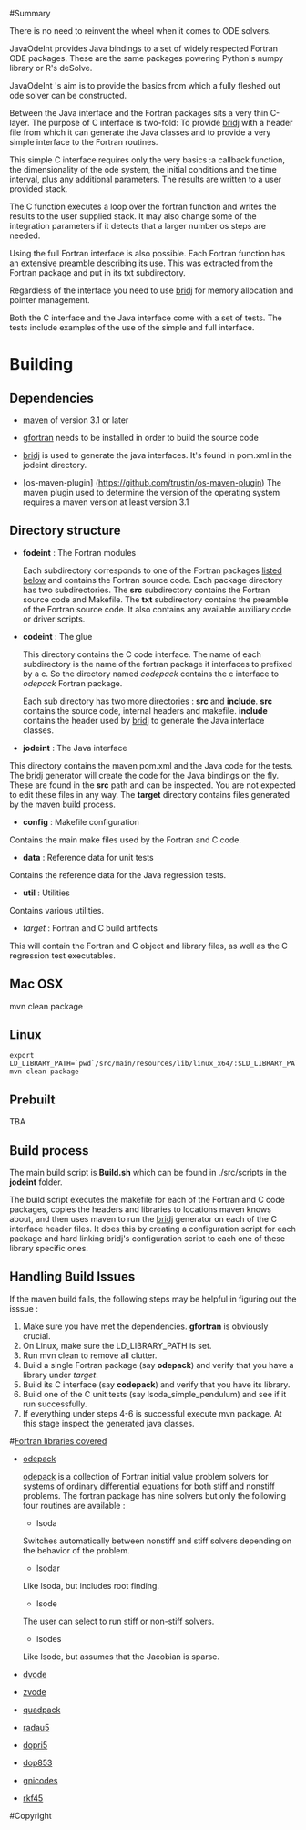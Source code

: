#Summary

There is no need to reinvent the wheel when it comes to ODE solvers. 

JavaOdeInt provides Java bindings to a set of widely respected Fortran ODE packages. 
These are the same packages powering Python's numpy library or  R's deSolve. 

JavaOdeInt 's aim is to provide the basics from which a fully fleshed out ode solver can be constructed.

Between the Java interface and the Fortran packages sits a very thin C-layer. 
The purpose of C interface is two-fold: To provide [bridj](https://github.com/nativelibs4java/BridJ) with a header file from which it can generate the Java classes and to provide a very simple interface to the Fortran routines.

This simple C interface requires only the very basics :a callback function, the dimensionality of the ode system, the initial conditions and the time interval, plus any additional parameters. The results are written to a user provided stack.  

The C function executes a loop over the fortran function and writes the results to the user supplied  stack. It may also change some of the integration parameters if it detects that a larger number os steps are needed.

Using the full Fortran interface is also possible. Each Fortran function has an extensive preamble describing its use. This was extracted from the Fortran package and put in its txt subdirectory.

Regardless of the interface you need to use [bridj](https://github.com/nativelibs4java/BridJ) for memory allocation and pointer management.

Both the C interface and the Java interface come with a set of tests. The tests include examples of the use of the simple and full interface.

# Building

## Dependencies

+ [maven](https://maven.apache.org/) of version 3.1 or later

+ [gfortran](https://gcc.gnu.org/wiki/GFortran) needs to be installed in order to build the source code

+ [bridj](https://github.com/nativelibs4java/BridJ) is used to generate the java interfaces. It's found in pom.xml in the jodeint directory.

+ [os-maven-plugin] (https://github.com/trustin/os-maven-plugin) The maven plugin used to determine the version of the operating system requires a maven version at least version 3.1

## Directory structure

    
   + __fodeint__ : The Fortran modules
   
     Each subdirectory corresponds to one of the Fortran packages [listed below](id:fortranpackages) and contains the Fortran source code. Each package directory has two subdirectories. The __src__ subdirectory contains the Fortran source code and Makefile.
The  __txt__ subdirectory contains the preamble of the Fortran source code. It also contains any available  auxiliary code or driver scripts.     
     
 
   + __codeint__ : The glue
   
     This directory contains the C code interface. The name of each subdirectory is the name of the fortran package it interfaces to prefixed by a c.
      So the directory named *codepack* contains the c interface to *odepack* Fortran package. 
      
      Each sub directory  has two more directories :  __src__ and __include__. __src__ contains the source code, internal headers and makefile.  __include__  contains the header used by [bridj](https://github.com/nativelibs4java/BridJ) to generate the Java interface classes. 

   + __jodeint__ : The Java interface
    
   This directory contains the maven pom.xml and the Java code for the tests. The [bridj](https://github.com/nativelibs4java/BridJ) generator will create the code for the Java bindings on the fly. These are found in the __src__ path and can be inspected. You are not expected to edit these files in any way. The __target__ directory contains files generated by the maven build process.

   + __config__ : Makefile configuration
   
   Contains the main make files used by the Fortran and C code.
   
   + __data__ : Reference data for unit tests
   
   Contains the reference data for the Java regression tests.
   
   + __util__  : Utilities
   
   Contains various utilities.
 
   + *target* : Fortran and C build artifects
   
   This will contain the Fortran and C object and library files, as well as the C regression test executables.



## Mac OSX
  
  mvn clean package
  
## Linux

    export LD_LIBRARY_PATH=`pwd`/src/main/resources/lib/linux_x64/:$LD_LIBRARY_PATH
    mvn clean package

## Prebuilt

 TBA
 
## Build process

The main build script is __Build.sh__ which can be found in ./src/scripts in the __jodeint__ folder.

The build script executes the makefile for each of the Fortran and C code packages, copies the headers and libraries to locations maven knows about, and then uses maven to run the  [bridj](https://github.com/nativelibs4java/BridJ) generator on each of the C interface header files. It does this by creating a configuration script for each package and hard linking bridj's configuration script to each one of these library specific ones.

## Handling Build Issues

If the maven build fails, the following steps may be helpful in figuring out the isssue :

1. Make sure you have met the dependencies. __gfortran__ is obviously crucial.
2. On Linux, make sure the LD_LIBRARY_PATH is set.
3. Run mvn clean to remove all clutter.
4. Build a single Fortran package (say __odepack__) and verify that you have a library under *target*.
5. Build its C interface (say __codepack__) and verify that you have its library.
6. Build one of the C unit tests (say lsoda_simple_pendulum) and see if it run successfully. 
7. If everything under steps 4-6 is successful execute mvn package. At this stage inspect the generated java classes.


#[Fortran libraries covered](id:fortranpackages)


* [odepack](https://computation.llnl.gov/casc/odepack/odepack_home.html)
     

  [odepack](https://computation.llnl.gov/casc/odepack/odepack_home.html) is a collection of Fortran initial value problem solvers for systems of ordinary differential equations for both stiff and nonstiff problems. The fortran package has nine solvers but only the following four routines are available :
      
    *  lsoda
   
    Switches automatically between nonstiff and stiff solvers depending on the behavior of the problem.
    * lsodar
    
    Like lsoda, but includes root finding.
    
    * lsode
    
    The user can select to run stiff or non-stiff solvers. 
    
    * lsodes
    
    Like lsode, but assumes that the Jacobian is sparse. 


+ [dvode](https://computation.llnl.gov/casc/odepack/odepack_home.html)

+ [zvode](https://computation.llnl.gov/casc/odepack/odepack_home.html)

+ [quadpack](https://people.sc.fsu.edu/~jburkardt/f_src/quadpack/quadpack.html)

+ [radau5](http://www.unige.ch/~hairer/software.html)

+ [dopri5](http://www.unige.ch/~hairer/software.html)

+ [dop853](http://www.unige.ch/~hairer/software.html)

+ [gnicodes](http://www.unige.ch/~hairer/software.html)

+ [rkf45](https://people.sc.fsu.edu/~jburkardt/f77_src/rkf45/rkf45.html)


#Copyright

